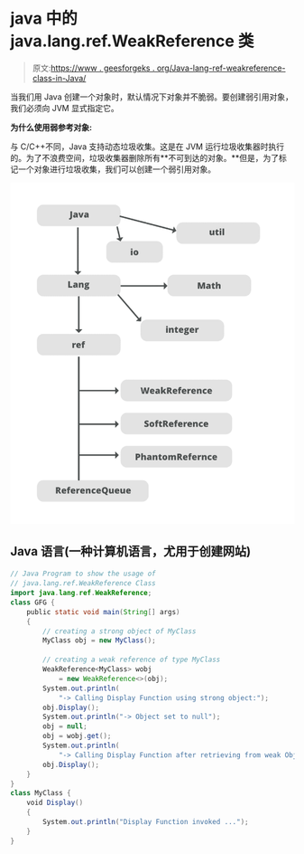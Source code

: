 # java 中的 java.lang.ref.WeakReference 类

> 原文:[https://www . geesforgeks . org/Java-lang-ref-weakreference-class-in-Java/](https://www.geeksforgeeks.org/java-lang-ref-weakreference-class-in-java/)

当我们用 Java 创建一个对象时，默认情况下对象并不脆弱。要创建弱引用对象，我们必须向 JVM 显式指定它。

**为什么使用弱参考对象:**

与 C/C++不同，Java 支持动态垃圾收集。这是在 JVM 运行垃圾收集器时执行的。为了不浪费空间，垃圾收集器删除所有**不可到达的对象。**但是，为了标记一个对象进行垃圾收集，我们可以创建一个弱引用对象。

![](img/0c3e2a20785a64550e7b37481bb99d2e.png)

## Java 语言(一种计算机语言，尤用于创建网站)

```java
// Java Program to show the usage of
// java.lang.ref.WeakReference Class
import java.lang.ref.WeakReference;
class GFG {
    public static void main(String[] args)
    {
        // creating a strong object of MyClass
        MyClass obj = new MyClass();

        // creating a weak reference of type MyClass
        WeakReference<MyClass> wobj
            = new WeakReference<>(obj);
        System.out.println(
            "-> Calling Display Function using strong object:");
        obj.Display();
        System.out.println("-> Object set to null");
        obj = null;
        obj = wobj.get();
        System.out.println(
            "-> Calling Display Function after retrieving from weak Object");
        obj.Display();
    }
}
class MyClass {
    void Display()
    {
        System.out.println("Display Function invoked ...");
    }
}
```
